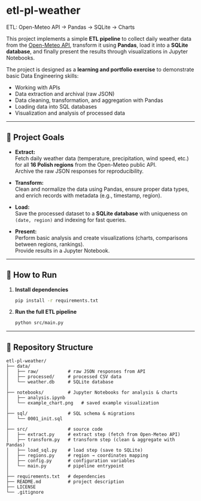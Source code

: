 # etl-pl-weather  
ETL: Open-Meteo API → Pandas → SQLite → Charts  

This project implements a simple **ETL pipeline** to collect daily weather data from the [Open-Meteo API](https://open-meteo.com/), transform it using **Pandas**, load it into a **SQLite database**, and finally present the results through visualizations in Jupyter Notebooks.  

The project is designed as a **learning and portfolio exercise** to demonstrate basic Data Engineering skills:  
- Working with APIs  
- Data extraction and archival (raw JSON)  
- Data cleaning, transformation, and aggregation with Pandas  
- Loading data into SQL databases  
- Visualization and analysis of processed data  

---

## 🎯 Project Goals

- **Extract:**  
  Fetch daily weather data (temperature, precipitation, wind speed, etc.) for all **16 Polish regions** from the Open-Meteo public API.  
  Archive the raw JSON responses for reproducibility.  

- **Transform:**  
  Clean and normalize the data using Pandas, ensure proper data types, and enrich records with metadata (e.g., timestamp, region).  

- **Load:**  
  Save the processed dataset to a **SQLite database** with uniqueness on `(date, region)` and indexing for fast queries.  

- **Present:**  
  Perform basic analysis and create visualizations (charts, comparisons between regions, rankings).  
  Provide results in a Jupyter Notebook.  

---


## 🚀 How to Run

1. **Install dependencies**
   ```bash
   pip install -r requirements.txt
2. **Run the full ETL pipeline**
   ```bash
   python src/main.py
---



## 📂 Repository Structure

```text
etl-pl-weather/
├── data/
│   ├── raw/           # raw JSON responses from API
│   ├── processed/     # processed CSV data
│   └── weather.db     # SQLite database
│
├── notebooks/         # Jupyter Notebooks for analysis & charts
│   ├── analysis.ipynb
│   └── example_chart.png   # saved example visualization
│
├── sql/               # SQL schema & migrations
│   └── 0001_init.sql
│
├── src/               # source code
│   ├── extract.py     # extract step (fetch from Open-Meteo API)
│   ├── transform.py   # transform step (clean & aggregate with Pandas)
│   ├── load_sql.py    # load step (save to SQLite)
│   ├── regions.py     # region → coordinates mapping
│   ├── config.py      # configuration variables
│   └── main.py        # pipeline entrypoint
│
├── requirements.txt   # dependencies
├── README.md          # project description
├── LICENSE
└── .gitignore
